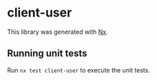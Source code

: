# client-user

This library was generated with [Nx](https://nx.dev).

## Running unit tests

Run `nx test client-user` to execute the unit tests.
